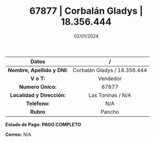 ﻿---
title: 67877 | Corbalán Gladys | 18.356.444
date: 02/01/2024
draft: false
tags: ['toninas', 'vendedor', 'pancho']
---

|          **Datos**          |  /  |
|:---------------------------:|:---:|
| **Nombre, Apellido y DNI:** | Corbalán Gladys / 18.356.444 |
|          **V o T:**         | Vendedor |
|      **Numero Único:**      | 67877 |
|  **Localidad y Dirección:** | Las Toninas / N/A |
|        **Teléfono:**        | N/A |
|          **Rubro**          | Pancho |

**Estado de Pago:** **PAGO COMPLETO**

**Correo:** N/A
